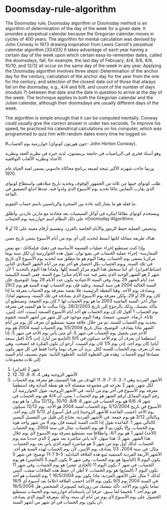 # Doomsday-rule-algorithm
The Doomsday rule, Doomsday algorithm or Doomsday method is an algorithm of determination of the day of the week for a given date. It provides a perpetual calendar because the Gregorian calendar moves in cycles of 400 years. The algorithm for mental calculation was devised by John Conway in 1973
drawing inspiration from Lewis Carroll's perpetual calendar algorithm.[3][4][5] It takes advantage of each year having a certain day of the week upon which certain easy-to-remember dates, called the doomsdays, fall; for example, the last day of February, 4/4, 6/6, 8/8, 10/10, and 12/12 all occur on the same day of the week in any year. Applying the Doomsday algorithm involves three steps: Determination of the anchor day for the century, calculation of the anchor day for the year from the one for the century, and selection of the closest date out of those that always fall on the doomsday, e.g., 4/4 and 6/6, and count of the number of days (modulo 7) between that date and the date in question to arrive at the day of the week. The technique applies to both the Gregorian calendar and the Julian calendar, although their doomsdays are usually different days of the week.

The algorithm is simple enough that it can be computed mentally. Conway could usually give the correct answer in under two seconds. To improve his speed, he practiced his calendrical calculations on his computer, which was programmed to quiz him with random dates every time he logged on

#خوارزمية يوم الحساب 
(جون هورتون كونواي- John Horton Conway).

وهو أستاذ فخري في الرياضيات في جامعة برينستون، لديه خبرة في نظرية العقد ونظرية الأعداد ونظرية الألعاب التوافقية.

وربما جاءت شهرته الأكبر نتيجة لصنعه برنامج محاكاة حاسوبي يسمى لعبة الحياة عام 1970.

طلب كونواي حينها من ثلاثة من الجمهور الوقوف وتحديد تاريخ ميلادهم، واستطاع كونواي الذي يقارب الثمانين عامًا تحديد يوم الأسبوع الذي ولدوا فيه، عندها اندلع التصفيق في القاعة.

ما فعله هو ما يشار إليه عادة بين السحرة والرياضيين باسم حساب التقويم.

ويستخدم كونواي نظامًا ابتكره في أوائل السبعينات بعد محادثة مع مارتن غاردنر، وأطلق على ذلك النظام اسم خوارزمية يوم الحساب «Doomsday Algorithm».

وتتضمن العملية حفظ الرموز والأيام الخاصة بالقرن، وتقسيم أرقام معينة على 12 أو 4.

هناك طريقة مماثلة لكنها أبسط لتحديد إلى أي يوم من أيام الأسبوع ينتمي تاريخ معين.

وإذا كنت تستطيع إجراء عمليات القسمة الأساسية في ذهنك فبإمكانك -مع بعض الممارسة- إجراء عملية الحساب في بضع ثوان.
تقول هذه الخوارزمية إن لكل سنة يوما مركزيا يسمى يوم الحساب، وهذا اليوم هو ما ننطلق منه لتحديد يوم الأسبوع لأي تاريخ في تلك السنة. ويوم الحساب بكل اختصار هو آخر يوم من أيام الشهر الميلادي الثاني (شباط/فبراير). أي أننا سنجعل هذا اليوم مركز السنة كلها. 
ولماذا هذا اليوم بالتحديد ؟ لأن شهر 2 هو الشهر الوحيد الذي يتغير فيه عدد الأيام متأثرا بنوع السنة. ففي السنة الكبيسة عدد أيام الشهر 29 يوما، وفي السنة الاعتيادية يكون عدد الأيام 28 يوما.
للتوضيح، فإن السنة الحالية 2004 هي سنة كبيسة، وعليه فإن يوم الحساب لهذه السنة هو يوم 29/2 ويصادف يوم الأحد. وهنا النقطة الرئيسية، فلا نقصد بمعرفة يوم الحساب معرفة ما إذا كان يوم 28 أو 29، ولكن معرفة يوم الأسبوع الذي يصادفه في تلك السنة، وسنفهم لماذا.
مثال آخر: السنة الماضية 2003 ما هو يوم الحساب لها ؟
كان يوم الجمعة. وتستطيع أن تتأكد بنفسك، وذلك بالرجوع إلى تاريخ 28/2/2003.
وإذا سألت ما هو المفيد في معرفة يوم الحساب ؟ أقول لك إن يوم الحساب هو أحد أيام الأسبوع السبعة (سبت، أحد، إثنين، ثلاثاء، أربعاء، خميس، جمعة)، وهذا اليوم موجود في كل شهر من أشهر السنة، فنقوم بتحديد يوم الحساب للسنة، ثم من خلال علاقة معينة نستطيع أن نعرف كل يوم من أيام الشهر ماذا يصادف.
التوضيح، مثال تاريخ 1/5/2004
يوم الحساب لسنة 2004 هو يوم الأحد
متى يحصل يوم الحساب في شهر 5، أي متى يأتي يوم الأحد في شهر 5، إذا استطعنا أن نعرف أن يوم الأحد سيكون في 9/5 (التاسع من أيار)، إذن 2/5 (قبل سبعة أيام) كان يوم 
أحد، إذن يوم 1/5 كان يوم السبت.
أرجو ان تكون الفكرة قد اتضحت، وهي بعد ان نعرف يوم الحساب للسنة ككل. نريد أن نعرف يوما واحدا فقط في كل شهر يكون مصادفا ليوم الحساب. وهذه هي الخطوة الثانية.
الخطوة الثانية: نقوم بتصنيف أيام السنة إلى ثلاث مجموعات:
1. شهر 2 (فبراير)
2. الأشهر الزوجية وهي 4، 6، 8، 10، 12
3. الأشهر الفردية وهي 1، 3، 5، 7، 9، 11
الهدف من هذا التصنيف هو معرفة يوم الحساب لكل شهر، شهر 2 نخرجه في مجموعة منفصلة لأنه هو نقطة البداية وقد استطعنا معرفة يوم الأسبوع في آخر يوم من أيامه.
في الأشهر الزوجية، تقول الخوارزمية أن رقم اليوم المماثل لرقم الشهر هو يوم الحساب ! يعني، أن 4/4 هو يوم الحساب في شهر 4، 6/6 هو يوم الحساب في شهر 6، 8/8، 10/10، و12/12
مثال: ما هو يوم الأسبوع في تاريخ 3/12/2004
يوم الحساب لسنة 2004 هو الأحد. 
يوم 12/12 سيكون يوم الأحد (حسب القاعدة للأشهر الزوجية)
إذن قبل أسبوع أي 5/12 كان يوم أحد، وبالتالي 3/12 هو يوم جمعة.
في الأشهر الفردية، نحتاج إلى قليل من التفصيل اليسير كالتالي
شهر 1: القاعدة تقول إذا كانت السنة كبيسة فإن يوم 4 من شهر واحد هوة يوم الحساب، وإلا يكون يم 3 هو يوم الحساب.
مثال في سنة 2004، يوم الحساب (الأحد) لشهر 1 هو يوم 4/1. وانطلاقا منه نستطيع معرفة يوم الأسبوع لأي يوم خلال هذا الشهر.
شهر 3: هذا سهل، لأنه ياتي مباشرة بعد شهر 2 الذي حددنا منه يوم الحساب، لذلك أول يوم من شهر 3 هو مباشرة اليوم الذي يأتي بعد يوم الحساب.
مثال: في سنة 2004، 1/3 يصادف يوم الإثنين، لأن يوم الحساب لهذه السنة هو أحد.
الأشهر الأربعة الفردية المتبقية تتبع هذه العلاقة التبادلية:
5-9
7-11
توضيح: في شهر 5 يكون اليوم 9 (التاسع) هو يوم الحساب، وفي شهر 9 يكون اليوم 5 (الخامس) هو يوم الحساب.
في شهر 7 يكون اليوم 11 (الحادي عشر) هو يوم الحساب، وفي شهر 11 يكون اليوم 7 (السابع) هو يوم الحساب.
لا أظن أن حفظ هذه العلاقات صعب، أليس كذلك ؟
مثال على الأشهر الفردية:
ماذا يكون يوم 16/5/2004 ؟
يوم الحساب هو أحد في السنة 2004
يوم 9/5 يكون يوم الأحد (حسب العلاقة اعلاه)
بعد أسبوع أي 16/5 تماما يكون يوم الأحد. تأكد بنفسك من روزنامة كمبيوترك الشخصي هل 16/5/2004 هو يوم أحد ؟
تلخيصا لما سبق، عرفنا أن باستخدام خوارزمية يوم الحساب نستطيع الحصول على يوم الأسبوع لأي يوم من أيام أي سنة، وذلك بمعرفة اليوم الذي يصادف أن يكون يوم الحساب في أي شهر من أشهر السنة.
